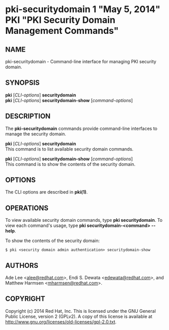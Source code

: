 # pki-securitydomain 1 "May 5, 2014" PKI "PKI Security Domain Management Commands"

## NAME

pki-securitydomain - Command-line interface for managing PKI security domain.

## SYNOPSIS

**pki** [*CLI-options*] **securitydomain**  
**pki** [*CLI-options*] **securitydomain-show** [*command-options*]  

## DESCRIPTION

The **pki-securitydomain** commands provide command-line interfaces to manage the security domain.

**pki** [*CLI-options*] **securitydomain**  
    This command is to list available security domain commands.

**pki** [*CLI-options*] **securitydomain-show** [*command-options*]  
    This command is to show the contents of the security domain.

## OPTIONS

The CLI options are described in **pki(1)**.

## OPERATIONS

To view available security domain commands, type **pki securitydomain**.
To view each command's usage, type **pki securitydomain-&lt;command&gt; --help**.

To show the contents of the security domain:

```
$ pki <security domain admin authentication> securitydomain-show
```

## AUTHORS

Ade Lee &lt;alee@redhat.com&gt;, Endi S. Dewata &lt;edewata@redhat.com&gt;, and Matthew Harmsen &lt;mharmsen@redhat.com&gt;.

## COPYRIGHT

Copyright (c) 2014 Red Hat, Inc.
This is licensed under the GNU General Public License, version 2 (GPLv2).
A copy of this license is available at http://www.gnu.org/licenses/old-licenses/gpl-2.0.txt.
